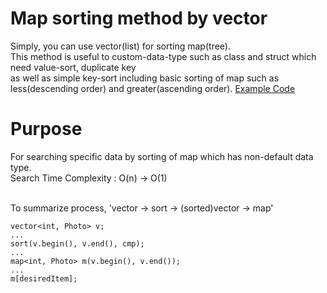 # Map sorting method by vector
Simply, you can use vector(list) for sorting map(tree). </br>
This method is useful to custom-data-type such as class and struct which need value-sort, duplicate key </br>
as well as simple key-sort including basic sorting of map such as less(descending order) and greater(ascending order). 
[Example Code](ExampleCode.cpp)

# Purpose
For searching specific data by sorting of map which has non-default data type. </br>
Search Time Complexity : O(n) -> O(1) </br></br>


To summarize process, 'vector -> sort -> (sorted)vector -> map'

```
vector<int, Photo> v;
...
sort(v.begin(), v.end(), cmp);
... 
map<int, Photo> m(v.begin(), v.end());
...
m[desiredItem];
```
